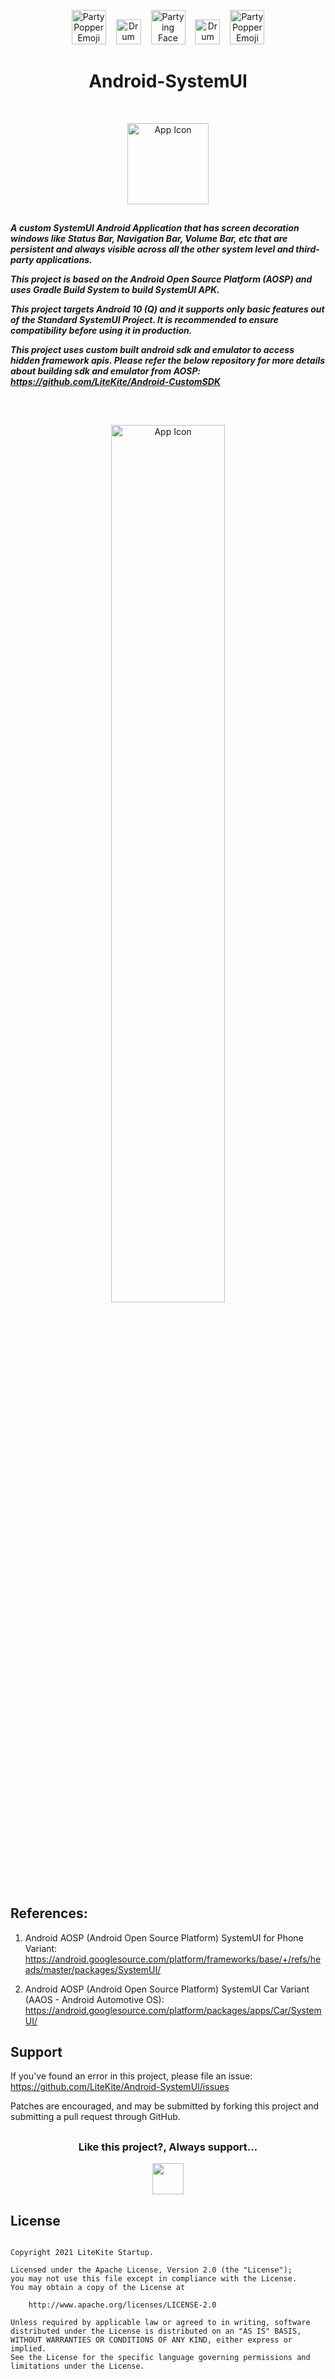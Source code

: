 <p align="center">
    <img src="https://github.com/svignesh93/Android-SystemUI/blob/assets/assets/party-popper.png" alt="Party Popper Emoji" width="55" />
    <img src="https://github.com/svignesh93/Android-SystemUI/blob/assets/assets/drum.png" alt="Drum moji" width="40" hspace="12" />
    <img src="https://github.com/svignesh93/Android-SystemUI/blob/assets/assets/partying-face.png" alt="Partying Face Emoji" width="55" />
    <img src="https://github.com/svignesh93/Android-SystemUI/blob/assets/assets/drum.png" alt="Drum Emoji" width="40" hspace="12" />
    <img src="https://github.com/svignesh93/Android-SystemUI/blob/assets/assets/party-popper.png" alt="Party Popper Emoji" width="55" />
</p>

<h1 align="center">Android-SystemUI</h1>

<br>

<p align="center">
    <img src="https://github.com/svignesh93/Android-SystemUI/blob/main/app/src/main/ic_launcher-web.png" alt="App Icon" width="130" />
</p>

##

<b><i>A custom SystemUI Android Application that has screen decoration windows like Status Bar, Navigation Bar, Volume Bar, etc that are persistent and always visible across all the other system level and third-party applications.</i></b>

<b><i>This project is based on the Android Open Source Platform (AOSP) and uses Gradle Build System to build SystemUI APK.</i></b>

<b><i>This project targets Android 10 (Q) and it supports only basic features out of the Standard SystemUI Project. It is recommended to ensure compatibility before using it in production.</i></b>

<b><i>This project uses custom built android sdk and emulator to access hidden framework apis. Please refer the below repository for more details about building sdk and emulator from AOSP: https://github.com/LiteKite/Android-CustomSDK</i></b>

##

<br>

<p align="center">
    <img src="https://github.com/svignesh93/Android-SystemUI/blob/assets/assets/system_ui_status_and_nav_bar.png" alt="App Icon" width="60%" />
</p>

## References:

1) Android AOSP (Android Open Source Platform) SystemUI for Phone Variant: https://android.googlesource.com/platform/frameworks/base/+/refs/heads/master/packages/SystemUI/

2) Android AOSP (Android Open Source Platform) SystemUI Car Variant (AAOS - Android Automotive OS): https://android.googlesource.com/platform/packages/apps/Car/SystemUI/

## Support

If you've found an error in this project, please file an issue: https://github.com/LiteKite/Android-SystemUI/issues

Patches are encouraged, and may be submitted by forking this project and submitting a pull request through GitHub.

##

<h3 align="center">Like this project?, Always support...</h3>

<p align="center">
    <a href="https://www.buymeacoffee.com/svignesh93"><img src="https://cdn.buymeacoffee.com/buttons/v2/default-yellow.png" height="50" /></a>
</p>

## License

~~~

Copyright 2021 LiteKite Startup.

Licensed under the Apache License, Version 2.0 (the "License");
you may not use this file except in compliance with the License.
You may obtain a copy of the License at

    http://www.apache.org/licenses/LICENSE-2.0

Unless required by applicable law or agreed to in writing, software
distributed under the License is distributed on an "AS IS" BASIS,
WITHOUT WARRANTIES OR CONDITIONS OF ANY KIND, either express or implied.
See the License for the specific language governing permissions and
limitations under the License.

~~~

